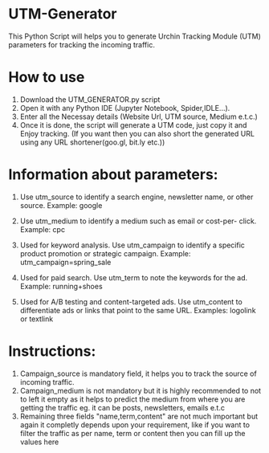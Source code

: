 # UTM-Generator
This Python Script will helps you to generate Urchin Tracking Module (UTM) parameters for tracking the incoming traffic.

# How to use
1. Download the UTM_GENERATOR.py script
2. Open it with any Python IDE (Jupyter Notebook, Spider,IDLE...).
3. Enter all the Necessay details (Website Url, UTM source, Medium e.t.c.)
4. Once it is done, the script will generate a UTM code, just copy it and Enjoy tracking.
(If you want then you can also short the generated URL using any URL shortener(goo.gl, bit.ly etc.))




# Information about parameters:
1. Use utm_source to identify a search engine, newsletter name, or other source.
Example: google

2. Use utm_medium to identify a medium such as email or cost-per- click.
Example: cpc

3. Used for keyword analysis. Use utm_campaign to identify a specific product promotion or strategic campaign.
Example: utm_campaign=spring_sale

4. Used for paid search. Use utm_term to note the keywords for the ad.
Example: running+shoes

5. Used for A/B testing and content-targeted ads. Use utm_content to differentiate ads or links that point to the same URL.
Examples: logolink or textlink



# Instructions:
1. Campaign_source is mandatory field, it helps you to track the source of incoming traffic.
2. Campaign_medium is not mandatory but it is highly recommended to not to left it empty as it helps to predict the medium from where you are getting the traffic eg. it can be posts, newsletters, emails e.t.c
3. Remaining three fields "name,term,content" are not much important but again it completly depends upon your requirement, like if you want to filter the traffic as per name, term or content then you can fill up the values here

